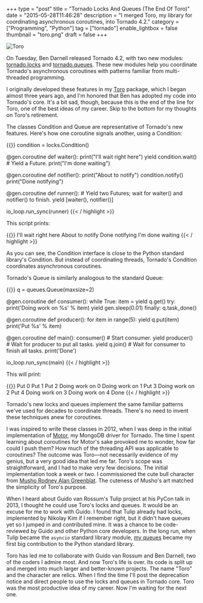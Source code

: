 +++
type = "post"
title = "Tornado Locks And Queues (The End Of Toro)"
date = "2015-05-28T11:46:28"
description = "I merged Toro, my library for coordinating asynchronous coroutines, into Tornado 4.2."
category = ["Programming", "Python"]
tag = ["tornado"]
enable_lightbox = false
thumbnail = "toro.png"
draft = false
+++

<p><img alt="Toro" border="0" src="toro.png" style="display:block; margin-left:auto; margin-right:auto;" title="toro.png"/></p>
<p>On Tuesday, Ben Darnell released Tornado 4.2, with two new modules: <a href="http://www.tornadoweb.org/en/stable/locks.html">tornado.locks</a> and <a href="http://www.tornadoweb.org/en/stable/queues.html">tornado.queues</a>. These new modules help you coordinate Tornado's asynchronous coroutines with patterns familiar from multi-threaded programming.</p>
<p>I originally developed these features in my <a href="https://toro.readthedocs.org/">Toro</a> package, which I began almost three years ago, and I'm honored that Ben has adopted my code into Tornado's core. It's a bit sad, though, because this is the end of the line for Toro, one of the best ideas of my career. Skip to the bottom for my thoughts on Toro's retirement.</p>
<p>The classes Condition and Queue are representative of Tornado's new features. Here's how one coroutine signals another, using a Condition:</p>

{{<highlight python3>}}
condition = locks.Condition()

@gen.coroutine
def waiter():
    print("I'll wait right here")
    yield condition.wait()  # Yield a Future.
    print("I'm done waiting")

@gen.coroutine
def notifier():
    print("About to notify")
    condition.notify()
    print("Done notifying")

@gen.coroutine
def runner():
    # Yield two Futures; wait for waiter() and notifier() to finish.
    yield [waiter(), notifier()]

io_loop.run_sync(runner)
{{< / highlight >}}

<p>This script prints:</p>

{{<highlight plain>}}
I'll wait right here
About to notify
Done notifying
I'm done waiting
{{< / highlight >}}

<p>As you can see, the Condition interface is close to the Python standard library's Condition. But instead of coordinating threads, Tornado's Condition coordinates asynchronous coroutines.</p>
<p>Tornado's Queue is similarly analogous to the standard Queue:</p>

{{<highlight python3>}}
q = queues.Queue(maxsize=2)

@gen.coroutine
def consumer():
    while True:
        item = yield q.get()
        try:
            print('Doing work on %s' % item)
            yield gen.sleep(0.01)
        finally:
            q.task_done()

@gen.coroutine
def producer():
    for item in range(5):
        yield q.put(item)
        print('Put %s' % item)

@gen.coroutine
def main():
    consumer()           # Start consumer.
    yield producer()     # Wait for producer to put all tasks.
    yield q.join()       # Wait for consumer to finish all tasks.
    print('Done')

io_loop.run_sync(main)
{{< / highlight >}}

<p>This will print:</p>

{{<highlight plain>}}
Put 0
Put 1
Put 2
Doing work on 0
Doing work on 1
Put 3
Doing work on 2
Put 4
Doing work on 3
Doing work on 4
Done
{{< / highlight >}}

<p>Tornado's new locks and queues implement the same familiar patterns we've used for decades to coordinate threads. There's no need to invent these techniques anew for coroutines.</p>
<p>I was inspired to write these classes in 2012, when I was deep in the initial implementation of <a href="https://motor.readthedocs.org/">Motor</a>, my MongoDB driver for Tornado. The time I spent learning about coroutines for Motor's sake provoked me to wonder, how far could I push them? How much of the threading API was applicable to coroutines? The outcome was Toro—not necessarily evidence of my genius, but a very good idea that led me far. Toro's scope was straightforward, and I had to make very few decisions. The initial implementation took a week or two. I commissioned the cute bull character from <a href="http://whimsyload.com/">Musho Rodney Alan Greenblat</a>. The cuteness of Musho's art matched the simplicity of Toro's purpose.</p>
<p>When I heard about Guido van Rossum's Tulip project at his PyCon talk in 2013, I thought he could use Toro's locks and queues. It would be an excuse for me to work with Guido. I found that Tulip already had locks, implemented by Nikolay Kim if I remember right, but it didn't have queues yet so I jumped in and contributed mine. It was a chance to be code-reviewed by Guido and other Python core developers. In the long run, when Tulip became the <code>asyncio</code> standard library module, <a href="https://docs.python.org/3.4/library/asyncio-queue.html">my queues</a> became my first big contribution to the Python standard library.</p>
<p>Toro has led me to collaborate with Guido van Rossum and Ben Darnell, two of the coders I admire most. And now Toro's life is over. Its code is split up and merged into much larger and better-known projects. The name "Toro" and the character are relics. When I find the time I'll post the deprecation notice and direct people to use the locks and queues in Tornado core. Toro was the most productive idea of my career. Now I'm waiting for the next one.</p>
